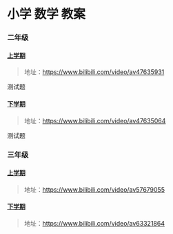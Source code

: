 # 小学 数学 教案

### 二年级

#### [上学期](https://www.bilibili.com/video/av47635931)
 > 地址：<https://www.bilibili.com/video/av47635931>

 测试题


#### [下学期](https://www.bilibili.com/video/av47635064)
> 地址：<https://www.bilibili.com/video/av47635064>

测试题 

### 三年级
#### [上学期](https://www.bilibili.com/video/av57679055)
> 地址：<https://www.bilibili.com/video/av57679055>


#### [下学期](https://www.bilibili.com/video/av63321864)

> 地址：<https://www.bilibili.com/video/av63321864>





